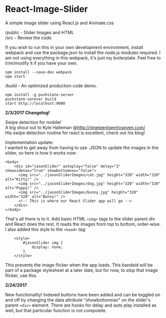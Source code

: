 # React-Image-Slider
A simple image slider using React.js and Animate.css  
  
/public - Slider Images and HTML  
/src - Review the code  
  
If you wish to run this in your own development environment, install webpack and use the package.json to install the node.js modules required.  I am not using everything in this webpack, it's just my boilerplate. Feel free to trim/modify it if you have your own.  
  
```  
npm install --save-dev webpack  
npm start  
```    
  
/build - An optimized production code demo.  
  
```    
npm install -g pushstate-server  
pushstate-serever build  
start http://localhost:9000  
```   
  
**2/3/2017 Changelog!**  

Swipe detection for mobile!  
A big shout out to Kyle Halleman @http://nineteentwentyseven.com/  
His swipe detection routine for react is excellent, check out his blog!

Implementation update:  
I wanted to get away from having to use .JSON to update the images in the slider, so here is how it works now:  
``` 
<body>
    <div id="jasonSlider" autoplay="false" delay="3" showsidenav="true" showbottomnav="false">
	  <img src="../jasonSliderImages/cat.jpg" height="320" width="320" alt="Kitty!" />
	  <img src="../jasonSliderImages/dog.jpg" height="320" width="320" alt="Puppy!" />
	  <img src="../jasonSliderImages/bunny.jpg" height="320" width="320" alt="Bunny!" />
      <!-- This is where our React Slider app will go -->
    </div>
</body>
``` 
  
That's all there is to it.  Add basic HTML ```<img>``` tags to the slider parent div and React does the rest.  It reads the images from top to bottom, order-wise. I also added this style to the ```<head>``` tag:  
  
```
	<style>
		#jasonSlider img {
			display: none;
		}
	</style>
```  
  
This prevents the image flicker when the app loads.  This bandaid will be part of a package stylesheet at a later date, but for now, to stop that image flicker, use this.
  
  
**2/24/2017**  
  
New functionality!  Indexed buttons have been added and can be toggled on and off by changing the data attribute "showbottomnav" on the slider's parent ```<div>``` element.  There are hooks for delay and auto play installed as well, but that particular function is not compolete.
